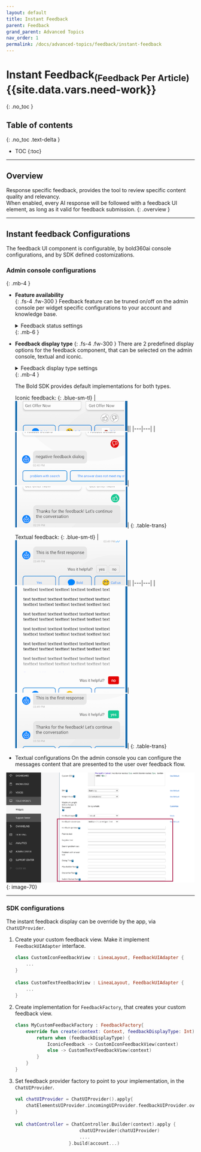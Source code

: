 ```yaml
---
layout: default
title: Instant Feedback
parent: Feedback
grand_parent: Advanced Topics
nav_order: 1
permalink: /docs/advanced-topics/feedback/instant-feedback
---
```


# Instant Feedback<sub>(Feedback Per Article)</sub>  {{site.data.vars.need-work}}
{: .no_toc }

## Table of contents
{: .no_toc .text-delta }

- TOC
{:toc}

---

## Overview  
Response specific feedback, provides the tool to review specific content quality and relevancy.   
When enabled, every AI response will be followed with a feedback UI element, as long as it valid for feedback submission.
{: .overview }

---

## Instant feedback Configurations
The feedback UI component is configurable, by bold360ai console configurations, and by SDK defined costomizations.

### Admin console configurations
{: .mb-4 }
- **Feature availability**   
    {: .fs-4 .fw-300 }
  Feedback feature can be truned on/off on the admin console per widget specific configurations to your account and knowledge base.

  <details close markdown="block">
  <summary>Feedback status settings</summary>
  ![](/assets/instant-feedback-console.png)
  {: image-70 }
  </details> {: .mb-6 }

- **Feedback display type** 
    {: .fs-4 .fw-300 }
    There are 2 predefined display options for the feedback component, that can be selected on the admin console, textual and iconic.

    <details close markdown="block">
    <summary>Feedback display type settings</summary>
    ![](/assets/feedback-display-type.pn)
    {: image-70 }
    </details> {: .mb-4 }

    The Bold SDK provides default implementations for both types.


    Iconic feedback:
    {: .blue-sm-tl}
    |![](/assets/iconic-idle-feedback.png)||
    |---|---|
    |![](/assets/iconic-negative-feedback.png)|![](/assets/iconic-positive-feedback.png)|
    {: .table-trans}

    
    Textual feedback:
    {: .blue-sm-tl}
    |![](/assets/textual-idle-feedback.png)||
    |---|---|
    |![](/assets/textual-negative-readmore-feedback.png)|![](/assets/textual-positive-feedback.png)|
    {: .table-trans}

- Textual configurations
On the admin console you can configure the messages content that are presented to the user over feedback flow. 

![](/assets/feedback-texts.png)
{: image-70}
 
---

### SDK configurations
The instant feedback display can be override by the app, via `ChatUIProvider`.
1. Create your custom feedback view. Make it implement `FeedbackUIAdapter` interface.
    ```kotlin
    class CustomIconFeedbackView : LineaLayout, FeedbackUIAdapter {
        ...
    }

    class CustomTextFeedbackView : LineaLayout, FeedbackUIAdapter {
        ...
    }
    ```
2. Create implementation for `FeedbackFactory`, that creates your custom feedback view.
    ```kotlin
    class MyCustomFeedbackFactory : FeedbackFactory{
        override fun create(context: Context, feedbackDisplayType: Int): FeedbackUIAdapter {
            return when (feedbackDisplayType) {
                IconicFeedback -> CustomIconFeedbackView(context)
                else -> CustomTextFeedbackView(context)
            }
        }
    }
    ```
3. Set feedback provider factory to point to your implementation, in the `ChatUIProvider`. 
    ```kotlin
    val chatUIProvider = ChatUIProvider().apply{
        chatElementsUIProvider.incomingUIProvider.feedbackUIProvider.overrideFactory = MyCustomFeedbackFactory
    }

    val chatController = ChatController.Builder(context).apply {
                            chatUIProvider(chatUIProvider)
                            ....
                        }.build(account...)

    ```